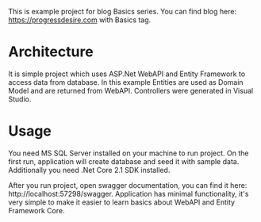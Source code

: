 This is example project for blog Basics series. You can find blog here: https://progressdesire.com with Basics tag. 

# Architecture
It is simple project which uses ASP.Net WebAPI and Entity Framework to access data from database. In this example Entities are used as Domain Model and are returned from WebAPI. Controllers were generated in Visual Studio.

# Usage
You need MS SQL Server installed on your machine to run project. On the first run, application will create database and seed it with sample data. Additionally you need .Net Core 2.1 SDK installed.

After you run project, open swagger documentation, you can find it here: http://localhost:57298/swagger. Application has minimal functionality, it's very simple to make it easier to learn basics about WebAPI and Entity Framework Core.